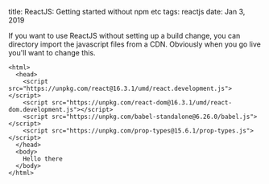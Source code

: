 title: ReactJS: Getting started without npm etc
tags: reactjs
date: Jan 3, 2019

If you want to use ReactJS without setting up a build change, you can directory import the javascript files from a CDN. Obviously when you go live you'll want to change this.

```
<html>
  <head>
    <script src="https://unpkg.com/react@16.3.1/umd/react.development.js"></script>
    <script src="https://unpkg.com/react-dom@16.3.1/umd/react-dom.development.js"></script>
    <script src="https://unpkg.com/babel-standalone@6.26.0/babel.js"></script>
    <script src="https://unpkg.com/prop-types@15.6.1/prop-types.js"></script>
  </head>
  <body>
    Hello there
  </body>
</html>
```
